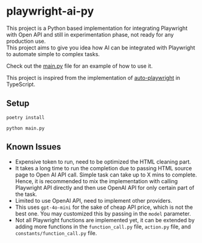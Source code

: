 # playwright-ai-py

This project is a Python based implementation for integrating Playwright with Open API and still in experimentation phase, not ready for any production use.  
This project aims to give you idea how AI can be integrated with Playwright to automate simple to complex tasks.

Check out the [main.py](main.py) file for an example of how to use it.

This project is inspired from the implementation of [auto-playwright](https://github.com/lucgagan/auto-playwright) in TypeScript.  

## Setup
```
poetry install
```
```
python main.py
```

## Known Issues
- Expensive token to run, need to be optimized the HTML cleaning part.
- It takes a long time to run the completion due to passing HTML source page to Open AI API call. Simple task can take up to X mins to complete. Hence, it is recommended to mix the implementation with calling Playwright API directly and then use OpenAI API for only certain part of the task.
- Limited to use OpenAI API, need to implement other providers.
- This uses `gpt-4o-mini` for the sake of cheap API price, which is not the best one. You may customized this by passing in the `model` parameter. 
- Not all Playwright functions are implemented yet, it can be extended by adding more functions in the `function_call.py` file, `action.py` file, and `constants/function_call.py` file.